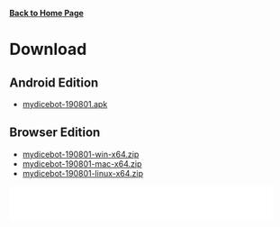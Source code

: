 __[Back to Home Page](/)__

# Download

## Android Edition
* [mydicebot-190801.apk](./mydicebot-190801.apk)

## Browser Edition
* [mydicebot-190801-win-x64.zip](./mydicebot-190801-win-x64.zip)
* [mydicebot-190801-mac-x64.zip](./mydicebot-190801-mac-x64.zip)
* [mydicebot-190801-linux-x64.zip](./mydicebot-190801-linux-x64.zip)




<iframe data-aa="1218247" src="//ad.a-ads.com/1218247?size=468x60" scrolling="no" style="width:468px; height:60px; border:0px; padding:0; overflow:hidden" allowtransparency="true"></iframe>

